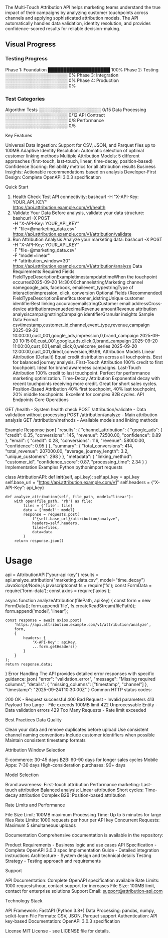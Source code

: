 The Multi-Touch Attribution API helps marketing teams understand the true impact of their campaigns by analyzing customer touchpoints across channels and applying sophisticated attribution models. The API automatically handles data validation, identity resolution, and provides confidence-scored results for reliable decision-making.


## Visual Progress

### Testing Progress
Phase 1: Foundation    ████████████████████ 100%
Phase 2: Testing       ░░░░░░░░░░░░░░░░░░░░   0%
Phase 3: Integration   ░░░░░░░░░░░░░░░░░░░░   0%
Phase 4: Production    ░░░░░░░░░░░░░░░░░░░░   0%

### Test Categories
Algorithm Tests     ░░░░░░░░░░░░░░░░░░░░  0/15
Data Processing     ░░░░░░░░░░░░░░░░░░░░  0/12
API Contract        ░░░░░░░░░░░░░░░░░░░░  0/8
Performance         ░░░░░░░░░░░░░░░░░░░░  0/5

Key Features

Universal Data Ingestion: Support for CSV, JSON, and Parquet files up to 100MB
Adaptive Identity Resolution: Automatic selection of optimal customer linking methods
Multiple Attribution Models: 5 different approaches (first-touch, last-touch, linear, time-decay, position-based)
Confidence Scoring: Reliability metrics for all attribution results
Business Insights: Actionable recommendations based on analysis
Developer-First Design: Complete OpenAPI 3.0.3 specification

Quick Start
1. Health Check
Test API connectivity:
bashcurl -H "X-API-Key: YOUR_API_KEY" \
  https://api.attribution.example.com/v1/health
2. Validate Your Data
Before analysis, validate your data structure:
bashcurl -X POST \
  -H "X-API-Key: YOUR_API_KEY" \
  -F "file=@marketing_data.csv" \
  https://api.attribution.example.com/v1/attribution/validate
3. Run Attribution Analysis
Analyze your marketing data:
bashcurl -X POST \
  -H "X-API-Key: YOUR_API_KEY" \
  -F "file=@marketing_data.csv" \
  -F "model=linear" \
  -F "attribution_window=30" \
  https://api.attribution.example.com/v1/attribution/analyze
Data Requirements
Required Fields
FieldTypeDescriptionExampletimestampdatetimeWhen the touchpoint occurred2025-09-20 14:30:00channelstringMarketing channel namegoogle_ads, facebook, emailevent_typestringType of interactionimpression, click, conversion
Optional Fields (Recommended)
FieldTypeDescriptionBenefitcustomer_idstringUnique customer identifierBest linking accuracyemailstringCustomer email addressCross-device attributionrevenuedecimalRevenue amountRevenue attribution analysiscampaignstringCampaign identifierGranular insights
Sample Data Format
csvtimestamp,customer_id,channel,event_type,revenue,campaign
2025-09-20 10:00:00,cust_001,google_ads,impression,0,brand_campaign
2025-09-20 10:15:00,cust_001,google_ads,click,0,brand_campaign
2025-09-20 11:00:00,cust_001,email,click,0,welcome_series
2025-09-20 12:00:00,cust_001,direct,conversion,99.99,
Attribution Models
Linear Attribution (Default)
Equal credit distribution across all touchpoints. Best for balanced journey analysis.
First-Touch Attribution
100% credit to first touchpoint. Ideal for brand awareness campaigns.
Last-Touch Attribution
100% credit to last touchpoint. Perfect for performance marketing optimization.
Time-Decay Attribution
Exponential decay with recent touchpoints receiving more credit. Great for short sales cycles.
Position-Based Attribution
40% first touchpoint, 40% last touchpoint, 20% middle touchpoints. Excellent for complex B2B cycles.
API Endpoints
Core Operations

GET /health - System health check
POST /attribution/validate - Data validation without processing
POST /attribution/analyze - Main attribution analysis
GET /attribution/methods - Available models and linking methods

Example Response
json{
  "results": {
    "channel_attribution": {
      "google_ads": {
        "credit": 0.35,
        "conversions": 145,
        "revenue": 72500.00,
        "confidence": 0.89
      },
      "email": {
        "credit": 0.28,
        "conversions": 116,
        "revenue": 58000.00,
        "confidence": 0.95
      }
    },
    "summary": {
      "total_conversions": 414,
      "total_revenue": 207000.00,
      "average_journey_length": 3.2,
      "unique_customers": 298
    }
  },
  "metadata": {
    "linking_method": "customer_id",
    "confidence_score": 0.87,
    "processing_time": 2.34
  }
}
Implementation Examples
Python
pythonimport requests

class AttributionAPI:
    def __init__(self, api_key):
        self.api_key = api_key
        self.base_url = "https://api.attribution.example.com/v1"
        self.headers = {"X-API-Key": api_key}
    
    def analyze_attribution(self, file_path, model="linear"):
        with open(file_path, 'rb') as file:
            files = {'file': file}
            data = {'model': model}
            response = requests.post(
                f"{self.base_url}/attribution/analyze",
                headers=self.headers,
                files=files,
                data=data
            )
        return response.json()

# Usage
api = AttributionAPI("your-api-key")
results = api.analyze_attribution("marketing_data.csv", model="time_decay")
JavaScript/Node.js
javascriptconst fs = require('fs');
const FormData = require('form-data');
const axios = require('axios');

async function analyzeAttribution(filePath, apiKey) {
    const form = new FormData();
    form.append('file', fs.createReadStream(filePath));
    form.append('model', 'linear');

    const response = await axios.post(
        'https://api.attribution.example.com/v1/attribution/analyze',
        form,
        { 
            headers: { 
                'X-API-Key': apiKey,
                ...form.getHeaders() 
            }
        }
    );
    return response.data;
}
Error Handling
The API provides detailed error responses with specific guidance:
json{
  "error": "validation_error",
  "message": "Missing required columns",
  "details": {
    "missing_columns": ["timestamp", "channel"]
  },
  "timestamp": "2025-09-24T10:30:00Z"
}
Common HTTP status codes:

200 OK - Request successful
400 Bad Request - Invalid parameters
413 Payload Too Large - File exceeds 100MB limit
422 Unprocessable Entity - Data validation errors
429 Too Many Requests - Rate limit exceeded

Best Practices
Data Quality

Clean your data and remove duplicates before upload
Use consistent channel naming conventions
Include customer identifiers when possible
Maintain consistent timestamp formats

Attribution Window Selection

E-commerce: 30-45 days
B2B: 60-90 days for longer sales cycles
Mobile Apps: 7-30 days
High-consideration purchases: 90+ days

Model Selection

Brand awareness: First-touch attribution
Performance marketing: Last-touch attribution
Balanced analysis: Linear attribution
Short cycles: Time-decay attribution
Complex B2B: Position-based attribution

Rate Limits and Performance

File Size Limit: 100MB maximum
Processing Time: Up to 5 minutes for large files
Rate Limits: 1000 requests per hour per API key
Concurrent Requests: Maximum 5 simultaneous uploads

Documentation
Comprehensive documentation is available in the repository:

Product Requirements - Business logic and use cases
API Specification - Complete OpenAPI 3.0.3 spec
Implementation Guide - Detailed integration instructions
Architecture - System design and technical details
Testing Strategy - Testing approach and requirements

Support

API Documentation: Complete OpenAPI specification available
Rate Limits: 1000 requests/hour, contact support for increases
File Size: 100MB limit, contact for enterprise solutions
Support Email: support@attribution-api.com

Technology Stack

API Framework: FastAPI (Python 3.8+)
Data Processing: pandas, numpy, scikit-learn
File Formats: CSV, JSON, Parquet support
Authentication: API key-based
Documentation: OpenAPI 3.0.3 specification

License
MIT License - see LICENSE file for details.